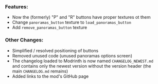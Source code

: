### Features:
- Now the (formerly) "P" and "R" buttons have proper textures ot them
- Change `panoramas_button` texture to `load_panoramas_button`
- Add `remove_panoramas_button` texture
### Other Changes:
- Simplified / resolved positioning of buttons
- Removed unused code (unused panoramas options screen)
- The changelog loaded to Modrinth is now named `CHANGELOG_NEWEST.md` and contains only the newest version without the version header (the main `CHANGELOG.md` remains)
- Added links to the mod's GitHub page
